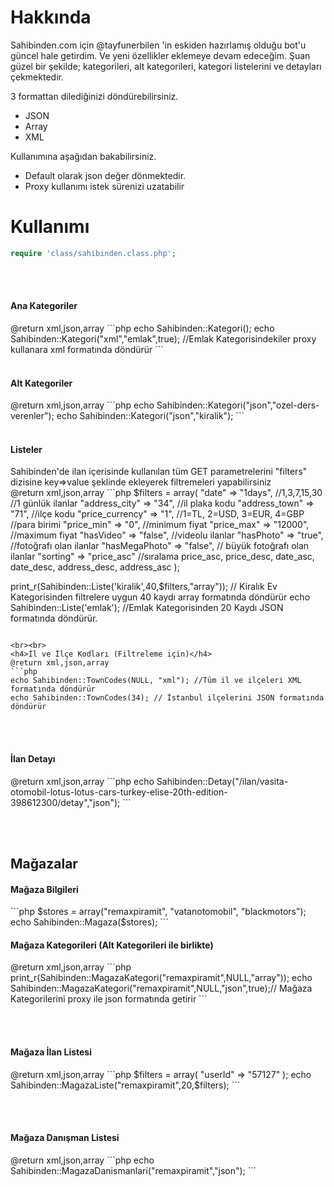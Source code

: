 Hakkında
====================


Sahibinden.com için @tayfunerbilen 'in eskiden hazırlamış olduğu bot'u güncel hale getirdim. Ve yeni özellikler eklemeye devam edeceğim. 
Şuan güzel bir şekilde; kategorileri, alt kategorileri, kategori listelerini ve detayları çekmektedir.

3 formattan dilediğinizi döndürebilirsiniz.
* JSON
* Array
* XML

Kullanımına aşağıdan bakabilirsiniz.

* Default olarak json değer dönmektedir.
* Proxy kullanımı istek sürenizi uzatabilir

Kullanımı
=

```php
require 'class/sahibinden.class.php';
```

<br><br>
<h4>Ana Kategoriler</h4>
@return xml,json,array
```php
echo Sahibinden::Kategori();
echo Sahibinden::Kategori("xml","emlak",true); //Emlak Kategorisindekiler proxy kullanara xml formatında döndürür
```
<br><br>
<h4>Alt Kategoriler</h4>
@return xml,json,array
```php
echo Sahibinden::Kategori("json","ozel-ders-verenler");
echo Sahibinden::Kategori("json","kiralik");
```
<br><br>
<h4>Listeler</h4>
Sahibinden'de ilan içerisinde kullanılan tüm GET parametrelerini "filters" dizisine key=>value şeklinde ekleyerek filtremeleri yapabilirsiniz<br>
@return xml,json,array
```php
 $filters = array(
     "date" => "1days", //1,3,7,15,30  //1 günlük ilanlar
     "address_city" => "34", //il plaka kodu
     "address_town" => "71",  //ilçe kodu
     "price_currency" => "1", //1=TL, 2=USD, 3=EUR, 4=GBP  //para birimi
     "price_min" => "0", //minimum fiyat
     "price_max" => "12000", //maximum fiyat
     "hasVideo" => "false", //videolu ilanlar
     "hasPhoto" => "true",  //fotoğrafı olan ilanlar
     "hasMegaPhoto" => "false", // büyük fotoğrafı olan ilanlar
     "sorting" => "price_asc" //sıralama   price_asc, price_desc, date_asc, date_desc, address_desc, address_asc
 );

print_r(Sahibinden::Liste('kiralik',40,$filters,"array")); // Kiralık Ev Kategorisinden filtrelere uygun 40 kaydı array formatında döndürür
echo Sahibinden::Liste('emlak'); //Emlak Kategorisinden 20 Kaydı JSON formatında döndürür.
```

<br><br>
<h4>İl ve İlçe Kodları (Filtreleme için)</h4>
@return xml,json,array
```php
echo Sahibinden::TownCodes(NULL, "xml"); //Tüm il ve ilçeleri XML formatında döndürür
echo Sahibinden::TownCodes(34); // İstanbul ilçelerini JSON formatında döndürür
```
<br><br>
<h4>İlan Detayı</h4>
@return xml,json,array
```php
echo Sahibinden::Detay("/ilan/vasita-otomobil-lotus-lotus-cars-turkey-elise-20th-edition-398612300/detay","json");
```

<br><br>

Mağazalar
-
<h4>Mağaza Bilgileri</h4>
```php
$stores = array("remaxpiramit",
                "vatanotomobil",
                "blackmotors");
echo Sahibinden::Magaza($stores);
```

<h4>Mağaza Kategorileri (Alt Kategorileri ile birlikte)</h4>
@return xml,json,array
```php
print_r(Sahibinden::MagazaKategori("remaxpiramit",NULL,"array"));
echo Sahibinden::MagazaKategori("remaxpiramit",NULL,"json",true);// Mağaza Kategorilerini proxy ile json formatında getirir
```

<br><br>
<h4>Mağaza İlan Listesi</h4>
@return xml,json,array
```php
$filters = array(
    "userId" => "57127"
);
echo Sahibinden::MagazaListe("remaxpiramit",20,$filters);
```

<br><br>
<h4>Mağaza Danışman Listesi</h4>
@return xml,json,array
```php
echo Sahibinden::MagazaDanismanlari("remaxpiramit","json");
```




